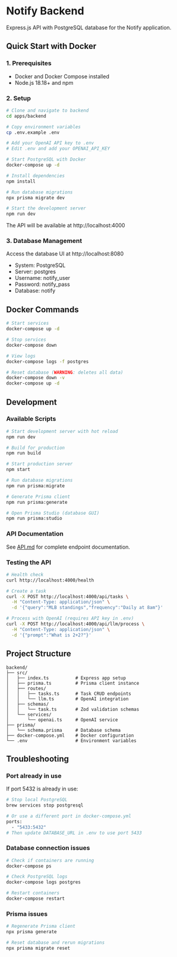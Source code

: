 # Notify Backend

Express.js API with PostgreSQL database for the Notify application.

## Quick Start with Docker

### 1. Prerequisites
- Docker and Docker Compose installed
- Node.js 18.18+ and npm

### 2. Setup

```bash
# Clone and navigate to backend
cd apps/backend

# Copy environment variables
cp .env.example .env

# Add your OpenAI API key to .env
# Edit .env and add your OPENAI_API_KEY

# Start PostgreSQL with Docker
docker-compose up -d

# Install dependencies
npm install

# Run database migrations
npx prisma migrate dev

# Start the development server
npm run dev
```

The API will be available at http://localhost:4000

### 3. Database Management

Access the database UI at http://localhost:8080
- System: PostgreSQL
- Server: postgres
- Username: notify_user
- Password: notify_pass
- Database: notify

## Docker Commands

```bash
# Start services
docker-compose up -d

# Stop services
docker-compose down

# View logs
docker-compose logs -f postgres

# Reset database (WARNING: deletes all data)
docker-compose down -v
docker-compose up -d
```

## Development

### Available Scripts

```bash
# Start development server with hot reload
npm run dev

# Build for production
npm run build

# Start production server
npm start

# Run database migrations
npm run prisma:migrate

# Generate Prisma client
npm run prisma:generate

# Open Prisma Studio (database GUI)
npm run prisma:studio
```

### API Documentation

See [API.md](../../API.md) for complete endpoint documentation.

### Testing the API

```bash
# Health check
curl http://localhost:4000/health

# Create a task
curl -X POST http://localhost:4000/api/tasks \
  -H "Content-Type: application/json" \
  -d '{"query":"MLB standings","frequency":"Daily at 8am"}'

# Process with OpenAI (requires API key in .env)
curl -X POST http://localhost:4000/api/llm/process \
  -H "Content-Type: application/json" \
  -d '{"prompt":"What is 2+2?"}'
```

## Project Structure

```
backend/
├── src/
│   ├── index.ts          # Express app setup
│   ├── prisma.ts         # Prisma client instance
│   ├── routes/
│   │   ├── tasks.ts      # Task CRUD endpoints
│   │   └── llm.ts        # OpenAI integration
│   ├── schemas/
│   │   └── task.ts       # Zod validation schemas
│   └── services/
│       └── openai.ts     # OpenAI service
├── prisma/
│   └── schema.prisma     # Database schema
├── docker-compose.yml    # Docker configuration
└── .env                  # Environment variables
```

## Troubleshooting

### Port already in use
If port 5432 is already in use:
```bash
# Stop local PostgreSQL
brew services stop postgresql

# Or use a different port in docker-compose.yml
ports:
  - "5433:5432"
# Then update DATABASE_URL in .env to use port 5433
```

### Database connection issues
```bash
# Check if containers are running
docker-compose ps

# Check PostgreSQL logs
docker-compose logs postgres

# Restart containers
docker-compose restart
```

### Prisma issues
```bash
# Regenerate Prisma client
npx prisma generate

# Reset database and rerun migrations
npx prisma migrate reset
```